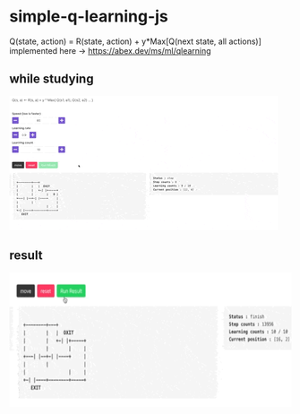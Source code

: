 # simple-q-learning-js
Q(state, action) = R(state, action) + y*Max[Q(next state, all actions)]  
implemented here -> https://abex.dev/ms/ml/qlearning

## while studying
<img src="https://github.com/Ja-sonYun/q-learning-vue/blob/main/gifs/studying.gif?raw=true" height="240">  

## result
<img src="https://github.com/Ja-sonYun/q-learning-vue/blob/main/gifs/result.gif?raw=true" height="240">  

